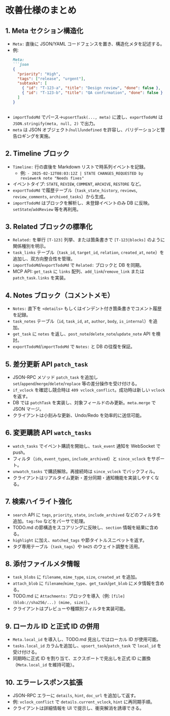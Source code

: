 # 改善仕様のまとめ

## 1. Meta セクション構造化
- `Meta:` 直後に JSON/YAML コードフェンスを置き、構造化メタを記述する。
- 例:
  ```markdown
  Meta:
  ```json
  {
    "priority": "High",
    "tags": ["release", "urgent"],
    "subtasks": [
      { "id": "T-123-a", "title": "Design review", "done": false },
      { "id": "T-123-b", "title": "QA confirmation", "done": false }
    ]
  }
  ```
  ```
- `importTodoMd` でパース→`upsertTask(..., meta)` に渡し、`exportTodoMd` は `JSON.stringify(meta, null, 2)` で出力。
- `meta` は JSON オブジェクト/`null`/`undefined` を許容し、バリデーションと警告ロギングを実施。

## 2. Timeline ブロック
- `Timeline:` 行の直後を Markdown リストで時系列イベントを記録。
  - 例: `- 2025-02-12T08:03:12Z | STATE CHANGES_REQUESTED by reviewerA note "Needs fixes"`
- イベントタイプ: `STATE`, `REVIEW`, `COMMENT`, `ARCHIVE`, `RESTORE` など。
- `exportTodoMd` で履歴テーブル（`task_state_history`, `reviews`, `review_comments`, `archived_tasks`）から生成。
- `importTodoMd` はブロックを解析し、未登録イベントのみ DB に反映。`setState`/`addReview` 等を再利用。

## 3. Related ブロックの標準化
- `Related:` を単行 `[T-123]` 列挙、または箇条書きで `[T-123|blocks]` のように関係種別を明示。
- `task_links` テーブル（`task_id`, `target_id`, `relation`, `created_at`, `note`）を追加し、双方向整合性を管理。
- `importTodoMd`/`exportTodoMd` で `Related:` ブロックと DB を同期。
- MCP API: `get_task` に `links` 配列、`add_link`/`remove_link` または `patch_task.links` を実装。

## 4. Notes ブロック（コメントメモ）
- `Notes:` 直下を `<details>` もしくはインデント付き箇条書きでコメント履歴を記録。
- `task_notes` テーブル（`id`, `task_id`, `at`, `author`, `body`, `is_internal`）を追加。
- `get_task` に `notes` を返し、`post_note`/`delete_note`/`update_note` API を検討。
- `exportTodoMd`/`importTodoMd` で `Notes:` と DB の往復を保証。

## 5. 差分更新 API `patch_task`
- JSON-RPC メソッド `patch_task` を追加し `set`/`append`/`merge`/`delete`/`replace` 等の差分操作を受け付ける。
- `if_vclock` を確認し競合時は `409 vclock_conflict`。成功時は新しい `vclock` を返す。
- DB では `patchTask` を実装し、対象フィールドのみ更新。`meta.merge` で JSON マージ。
- クライアントは小刻みな更新、Undo/Redo を効率的に送信可能。

## 6. 変更購読 API `watch_tasks`
- `watch_tasks` でイベント購読を開始し、`task_event` 通知を WebSocket で push。
- フィルタ（`ids`, `event_types`, `include_archived`）と `since_vclock` をサポート。
- `unwatch_tasks` で購読解除。再接続時は `since_vclock` でバックフィル。
- クライアントはリアルタイム更新・差分同期・通知機能を実装しやすくなる。

## 7. 検索ハイライト強化
- `search` API に `tags`, `priority`, `state`, `include_archived` などのフィルタを追加。`tag:foo` などをパーサで処理。
- TODO.md の節構造をスコアリングに反映し、`section` 情報を結果に含める。
- `highlight` に加え、`matched_tags` や節タイトルスニペットを返す。
- タグ専用テーブル（`task_tags`）や `bm25` のウェイト調整を活用。

## 8. 添付ファイルメタ情報
- `task_blobs` に `filename`, `mime_type`, `size`, `created_at` を追加。
- `attach_blob` に `filename`/`mime_type`、`get_task`/`get_blob` にメタ情報を含める。
- TODO.md に `Attachments:` ブロックを導入（例: `[file](blob://sha256/...) (mime, size)`）。
- クライアントはプレビューや種類別フィルタを実装可能。

## 9. ローカル ID と正式 ID の併用
- `Meta.local_id` を導入し、TODO.md 見出しではローカル ID が使用可能。
- `tasks.local_id` カラムを追加し、`upsert_task`/`patch_task` で `local_id` を受け付ける。
- 同期時に正式 ID を割り当て、エクスポートで見出しを正式 ID に置換（`Meta.local_id` を維持可能）。

## 10. エラーレスポンス拡張
- JSON-RPC エラーに `details`, `hint`, `doc_url` を追加して返す。
- 例: `vclock_conflict` で `details.current_vclock`, `hint` に再同期手順。 
- クライアントは詳細情報を UI で提示し、衝突解消を誘導できる。
